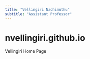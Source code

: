 ```yaml
---
title: "Vellingiri Nachimuthu"
subtitle: "Assistant Professor"
---
```

# nvellingiri.github.io
Vellingiri Home Page
